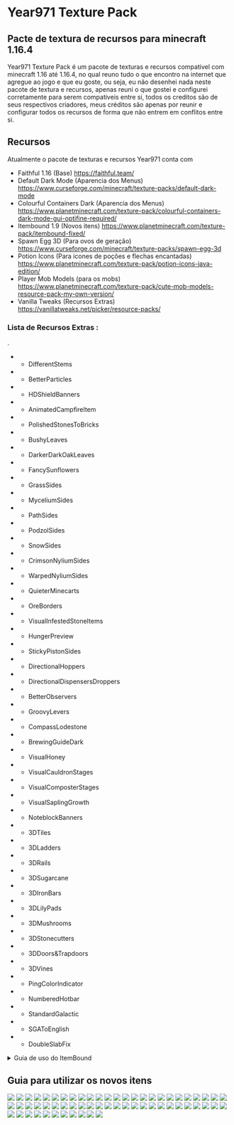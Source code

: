 # Year971 Texture Pack
## Pacte de textura de recursos para minecraft 1.16.4

Year971 Texture Pack é um pacote de texturas e recursos compativel com minecraft 1.16 até 1.16.4, no qual reuno tudo o que encontro na internet que agregue ao jogo e que eu goste, ou seja, eu não desenhei nada neste pacote de textura e recursos, apenas reuni o que gostei e configurei corretamente para serem compativeis entre si, todos os creditos são de seus respectivos criadores, meus créditos são apenas por reunir e configurar todos os recursos de forma que não entrem em conflitos entre si.

## Recursos

Atualmente o pacote de texturas e recursos Year971 conta com
- Faithful 1.16 (Base)
https://faithful.team/
- Default Dark Mode (Aparencia dos Menus)
https://www.curseforge.com/minecraft/texture-packs/default-dark-mode
- Colourful Containers Dark (Aparencia dos Menus)
https://www.planetminecraft.com/texture-pack/colourful-containers-dark-mode-gui-optifine-required/
- Itembound 1.9 (Novos itens)
https://www.planetminecraft.com/texture-pack/itembound-fixed/
- Spawn Egg 3D (Para ovos de geração)
https://www.curseforge.com/minecraft/texture-packs/spawn-egg-3d
- Potion Icons (Para icones de poções e flechas encantadas)
https://www.planetminecraft.com/texture-pack/potion-icons-java-edition/
- Player Mob Models (para os mobs)
https://www.planetminecraft.com/texture-pack/cute-mob-models-resource-pack-my-own-version/
- Vanilla Tweaks (Recursos Extras)
https://vanillatweaks.net/picker/resource-packs/

### Lista de Recursos Extras :
.
 - -  DifferentStems
 - -  BetterParticles
 - -  HDShieldBanners
 - -  AnimatedCampfireItem
 - -  PolishedStonesToBricks
 - -  BushyLeaves
 - -  DarkerDarkOakLeaves
 - -  FancySunflowers
 - -  GrassSides
 - -  MyceliumSides
 - -  PathSides
 - -  PodzolSides
 - -  SnowSides
 - -  CrimsonNyliumSides
 - -  WarpedNyliumSides
 - -  QuieterMinecarts
 - -  OreBorders
 - -  VisualInfestedStoneItems
 - -  HungerPreview
 - -  StickyPistonSides
 - -  DirectionalHoppers
 - -  DirectionalDispensersDroppers
 - -  BetterObservers
 - -  GroovyLevers
 - -  CompassLodestone
 - -  BrewingGuideDark
 - -  VisualHoney
 - -  VisualCauldronStages
 - -  VisualComposterStages
 - -  VisualSaplingGrowth
 - -  NoteblockBanners
 - -  3DTiles
 - -  3DLadders
 - -  3DRails
 - -  3DSugarcane
 - -  3DIronBars
 - -  3DLilyPads
 - -  3DMushrooms
 - -  3DStonecutters
 - -  3DDoors&Trapdoors
 - -  3DVines
 - -  PingColorIndicator
 - -  NumberedHotbar
 - -  StandardGalactic
 - -  SGAToEnglish
 - -  DoubleSlabFix

<details>
<summary>Guia de uso do ItemBound</summary>

![ItemBound Logo](https://github.com/KevenCastilho/Year971-Texture-Pack/raw/main/ItemBound/0.png)

## Armamentos
### Classicos
|Icone|Nome|Item|Encantamento|
|--|--|--|-|
|![Adaga](https://github.com/KevenCastilho/Year971-Texture-Pack/raw/main/ItemBound/table/5.png)|Dagger|Qualquer Espada|-|
|![Katana](https://github.com/KevenCastilho/Year971-Texture-Pack/raw/main/ItemBound/table/6.png)|Katana|Qualquer Espada|-|
|![Espada Longa](https://github.com/KevenCastilho/Year971-Texture-Pack/raw/main/ItemBound/table/7.png)|Longsword|Qualquer Espada|-|
|![enter image description here](https://github.com/KevenCastilho/Year971-Texture-Pack/raw/main/ItemBound/table/8.png)|Nunchuck|Qualquer Espada|-|
|![Rapieira](https://github.com/KevenCastilho/Year971-Texture-Pack/raw/main/ItemBound/table/9.png)|Rapier|Qualquer Espada|-|
|![Lança](https://github.com/KevenCastilho/Year971-Texture-Pack/raw/main/ItemBound/table/10.png)|Spear|Qualquer Espada|-|
|![Tridente](https://github.com/KevenCastilho/Year971-Texture-Pack/raw/main/ItemBound/table/11.png)|Trident|Qualquer Espada|-|
|![Machado de Batalha](https://github.com/KevenCastilho/Year971-Texture-Pack/raw/main/ItemBound/table/12.png)|Battle Axe|Qualquer Machado|-|
|![Foice](https://github.com/KevenCastilho/Year971-Texture-Pack/raw/main/ItemBound/table/13.png)|Scythe|Qualquer Machado|-|

 ### Arcos

|Icone|Nome|Item|Encantamento|
|--|--|--|--|
|![Arco em Chamas](https://github.com/KevenCastilho/Year971-Texture-Pack/raw/main/ItemBound/table/14.png)|Blaze Bow|Arco|Chama|
|![Arco Azul](https://github.com/KevenCastilho/Year971-Texture-Pack/raw/main/ItemBound/table/15.png)|Bluejay Bow|Arco|-|
|![Arco Cardinal](https://github.com/KevenCastilho/Year971-Texture-Pack/raw/main/ItemBound/table/16.png)|Cardinal Bow|Arco|-|
|![Arco-Iris](https://github.com/KevenCastilho/Year971-Texture-Pack/raw/main/ItemBound/table/17.png)|Rain-Bow|Arco|Infinidade

### Espadas de Blocos
|Icone|Nome|Item|Encantamento|
|--|--|--|--|
|![Espada de Pedra Matriz](https://github.com/KevenCastilho/Year971-Texture-Pack/raw/main/ItemBound/table/18.png)|Bedrock Sword|Qualquer Espada|Inquebravel|
|![-](https://github.com/KevenCastilho/Year971-Texture-Pack/raw/main/ItemBound/table/19.png)|Red Concrete Sword|Qualquer Espada|-|
|![-](https://github.com/KevenCastilho/Year971-Texture-Pack/raw/main/ItemBound/table/19.png)|Orange Concrete Sword|Qualquer Espada|-|
|![-](https://github.com/KevenCastilho/Year971-Texture-Pack/raw/main/ItemBound/table/19.png)|Yellow Concrete Sword|Qualquer Espada|-|
|![-](https://github.com/KevenCastilho/Year971-Texture-Pack/raw/main/ItemBound/table/19.png)|Lime Concrete Sword|Qualquer Espada|-|
|![-](https://github.com/KevenCastilho/Year971-Texture-Pack/raw/main/ItemBound/table/19.png)|Green Concrete Sword|Qualquer Espada|-|
|![-](https://github.com/KevenCastilho/Year971-Texture-Pack/raw/main/ItemBound/table/19.png)|Cyan Concrete Sword|Qualquer Espada|-|
|![-](https://github.com/KevenCastilho/Year971-Texture-Pack/raw/main/ItemBound/table/19.png)|Light-Blue Concrete Sword|Qualquer Espada|-|
|![-](https://github.com/KevenCastilho/Year971-Texture-Pack/raw/main/ItemBound/table/19.png)|Blue Concrete Sword|Qualquer Espada|-|
|![-](https://github.com/KevenCastilho/Year971-Texture-Pack/raw/main/ItemBound/table/19.png)|Purple Concrete Sword|Qualquer Espada|-|
|![-](https://github.com/KevenCastilho/Year971-Texture-Pack/raw/main/ItemBound/table/19.png)|Magenta Concrete Sword|Qualquer Espada|-|
|![-](https://github.com/KevenCastilho/Year971-Texture-Pack/raw/main/ItemBound/table/19.png)|Pink Concrete Sword|Qualquer Espada|-|
|![-](https://github.com/KevenCastilho/Year971-Texture-Pack/raw/main/ItemBound/table/19.png)|Brown Concrete Sword|Qualquer Espada|-|
|![-](https://github.com/KevenCastilho/Year971-Texture-Pack/raw/main/ItemBound/table/19.png)|White Concrete Sword|Qualquer Espada|-|
|![-](https://github.com/KevenCastilho/Year971-Texture-Pack/raw/main/ItemBound/table/19.png)|Light-Gray Concrete Sword|Qualquer Espada|-|
|![-](https://github.com/KevenCastilho/Year971-Texture-Pack/raw/main/ItemBound/table/19.png)|Gray Concrete Sword|Qualquer Espada|-|
|![-](https://github.com/KevenCastilho/Year971-Texture-Pack/raw/main/ItemBound/table/19.png)|Black Concrete Sword|Qualquer Espada|-|
|![-](https://github.com/KevenCastilho/Year971-Texture-Pack/raw/main/ItemBound/table/20.png)|Emerald Sword|Qualquer Espada|Saque|
|![-](https://github.com/KevenCastilho/Year971-Texture-Pack/raw/main/ItemBound/table/21.png)|Glass Sword|Qualquer Espada|-|
|![-](https://github.com/KevenCastilho/Year971-Texture-Pack/raw/main/ItemBound/table/22.png)|Nether Sword|Qualquer Espada|Aspecto Flamejante|
|![-](https://github.com/KevenCastilho/Year971-Texture-Pack/raw/main/ItemBound/table/23.png)|Obsidian Sword|Qualquer Espada|Repulsão|
|![-](https://github.com/KevenCastilho/Year971-Texture-Pack/raw/main/ItemBound/table/24.png)|Rainbow Sword|Qualquer Espada|-|
|![-](https://github.com/KevenCastilho/Year971-Texture-Pack/raw/main/ItemBound/table/25.png)|Andesite Sword|Qualquer Espada|-|
|![-](https://github.com/KevenCastilho/Year971-Texture-Pack/raw/main/ItemBound/table/25.png)|Diorite Sword|Qualquer Espada|-|
|![-](https://github.com/KevenCastilho/Year971-Texture-Pack/raw/main/ItemBound/table/25.png)|Granite Sword|Qualquer Espada|-|
|![-](https://github.com/KevenCastilho/Year971-Texture-Pack/raw/main/ItemBound/table/26.png)|Sandstone Sword|Qualquer Espada|-|
|![-](https://github.com/KevenCastilho/Year971-Texture-Pack/raw/main/ItemBound/table/26.png)|Red Sandstone Sword|Qualquer Espada|-|

### Armas
|Icone|Nome|Item|Encantamento|
|--|--|--|--|
|![-](https://github.com/KevenCastilho/Year971-Texture-Pack/raw/main/ItemBound/table/27.png)|Handgun|Arco|-|
|![-](https://github.com/KevenCastilho/Year971-Texture-Pack/raw/main/ItemBound/table/28.png)|Viper|Arco|afiação|

### Fantasia
|Icone|Nome|Item|Encantamento|
|--|--|--|--|
|![-](https://github.com/KevenCastilho/Year971-Texture-Pack/raw/main/ItemBound/table/29.png)|Dark Scythe|Qualquer Machado|Afiação|

### Legendarios
|Icone|Nome|Item|Encantamento|
|--|--|--|--|
|![-](https://github.com/KevenCastilho/Year971-Texture-Pack/raw/main/ItemBound/table/30.png)|Excalibur|Qualquer Espada|-|

### Sabres de Luz
|Icone|Nome|Item|Encantamento|
|--|--|--|--|
|![-](https://github.com/KevenCastilho/Year971-Texture-Pack/raw/main/ItemBound/table/31.png)|Green Lightsaber|Qualquer Espada|Afiação|
|![-](https://github.com/KevenCastilho/Year971-Texture-Pack/raw/main/ItemBound/table/31.png)|Violet Lightsaber|Qualquer Espada|Afiação|
|![-](https://github.com/KevenCastilho/Year971-Texture-Pack/raw/main/ItemBound/table/31.png)|Yellow Lightsaber|Qualquer Espada|Afiação|
|![-](https://github.com/KevenCastilho/Year971-Texture-Pack/raw/main/ItemBound/table/31.png)|Red Lightsaber|Qualquer Espada|Afiação|
|![-](https://github.com/KevenCastilho/Year971-Texture-Pack/raw/main/ItemBound/table/31.png)|Blue Lightsaber|Qualquer Espada|Afiação|

### Celulares
##### (Possivel Referencia a Mirai Nikki ?)
|Icone|Nome|Item|Encantamento|
|--|--|--|--|
|![-](https://github.com/KevenCastilho/Year971-Texture-Pack/raw/main/ItemBound/table/32.png)|Black Smartphone|Arco||
|![-](https://github.com/KevenCastilho/Year971-Texture-Pack/raw/main/ItemBound/table/32.png)|Silver Smartphone|Arco||
|![-](https://github.com/KevenCastilho/Year971-Texture-Pack/raw/main/ItemBound/table/32.png)|Gold Smartphone|Arco||
|![-](https://github.com/KevenCastilho/Year971-Texture-Pack/raw/main/ItemBound/table/32.png)|Rose Smartphone|Arco||
|![-](https://github.com/KevenCastilho/Year971-Texture-Pack/raw/main/ItemBound/table/32.png)|Diamond Smartphone|Arco||

### Sobrevivente
|Icone|Nome|Item|Encantamento|
|--|--|--|--|
|![-](https://github.com/KevenCastilho/Year971-Texture-Pack/raw/main/ItemBound/table/33.png)|1000 Degree Knife|Qualquer Espada|Aspecto Flamejante|
|![-](https://github.com/KevenCastilho/Year971-Texture-Pack/raw/main/ItemBound/table/34.png)|Apple Pen|Qualquer Espada|-|
|![-](https://github.com/KevenCastilho/Year971-Texture-Pack/raw/main/ItemBound/table/34.png)|Pineapple Pen|Qualquer Espada|-|
|![-](https://github.com/KevenCastilho/Year971-Texture-Pack/raw/main/ItemBound/table/34.png)|Pen Pineapple Apple Pen|Qualquer Espada|-|
|![-](https://github.com/KevenCastilho/Year971-Texture-Pack/raw/main/ItemBound/table/35.png)|Brick|Qualquer Espada|-|
|![-](https://github.com/KevenCastilho/Year971-Texture-Pack/raw/main/ItemBound/table/36.png)|Twig|Qualquer Espada|-|
|![-](https://github.com/KevenCastilho/Year971-Texture-Pack/raw/main/ItemBound/table/37.png)|Wooden Bat|Qualquer Espada|-|
|![-](https://github.com/KevenCastilho/Year971-Texture-Pack/raw/main/ItemBound/table/37.png)|Iron Bat|Qualquer Espada|-|
|![-](https://github.com/KevenCastilho/Year971-Texture-Pack/raw/main/ItemBound/table/38.png)|Knife|Qualquer Espada|-|
|![-](https://github.com/KevenCastilho/Year971-Texture-Pack/raw/main/ItemBound/table/39.png)|Microfone|Qualquer Espada|-|
|![-](https://github.com/KevenCastilho/Year971-Texture-Pack/raw/main/ItemBound/table/40.png)|Green Paintbrush|Qualquer Espada|-|
|![-](https://github.com/KevenCastilho/Year971-Texture-Pack/raw/main/ItemBound/table/40.png)|Violet Paintbrush|Qualquer Espada|-|
|![-](https://github.com/KevenCastilho/Year971-Texture-Pack/raw/main/ItemBound/table/40.png)|Yellow Paintbrush|Qualquer Espada|-|
|![-](https://github.com/KevenCastilho/Year971-Texture-Pack/raw/main/ItemBound/table/40.png)|Red Paintbrush|Qualquer Espada|-|
|![-](https://github.com/KevenCastilho/Year971-Texture-Pack/raw/main/ItemBound/table/40.png)|Blue Paintbrush|Qualquer Espada|-|
|![-](https://github.com/KevenCastilho/Year971-Texture-Pack/raw/main/ItemBound/table/41.png)|Green Pinwheel|Qualquer Espada|-|
|![-](https://github.com/KevenCastilho/Year971-Texture-Pack/raw/main/ItemBound/table/41.png)|Pink Pinwheel|Qualquer Espada|-|
|![-](https://github.com/KevenCastilho/Year971-Texture-Pack/raw/main/ItemBound/table/41.png)|Yellow Pinwheel|Qualquer Espada|-|
|![-](https://github.com/KevenCastilho/Year971-Texture-Pack/raw/main/ItemBound/table/41.png)|Red Pinwheel|Qualquer Espada|-|
|![-](https://github.com/KevenCastilho/Year971-Texture-Pack/raw/main/ItemBound/table/41.png)|Blue Pinwheel|Qualquer Espada|-|
|![-](https://github.com/KevenCastilho/Year971-Texture-Pack/raw/main/ItemBound/table/42.png)|Green Racket|Qualquer Espada|-|
|![-](https://github.com/KevenCastilho/Year971-Texture-Pack/raw/main/ItemBound/table/42.png)|Red Racket|Qualquer Espada|-|
|![-](https://github.com/KevenCastilho/Year971-Texture-Pack/raw/main/ItemBound/table/43.png)|Bus Stop Sign|Qualquer Espada|-|
|![-](https://github.com/KevenCastilho/Year971-Texture-Pack/raw/main/ItemBound/table/44.png)|Stop Sign|Qualquer Espada|-|
|![-](https://github.com/KevenCastilho/Year971-Texture-Pack/raw/main/ItemBound/table/45.png)|Work Sign|Qualquer Espada|-|

### Video Game
|Icone|Nome|Item|Encantamento|
|--|--|--|--|
|![-](https://github.com/KevenCastilho/Year971-Texture-Pack/raw/main/ItemBound/table/46.png)|Buster Sword|Qualquer Espada|Repulsão|

### Pistolas D'agua
|Icone|Nome|Item|Encantamento|
|--|--|--|--|
|![-](https://github.com/KevenCastilho/Year971-Texture-Pack/raw/main/ItemBound/table/47.png)|Blue Water Gun|Arco|-|
|![-](https://github.com/KevenCastilho/Year971-Texture-Pack/raw/main/ItemBound/table/47.png)|Green Water Gun|Arco|-|
|![-](https://github.com/KevenCastilho/Year971-Texture-Pack/raw/main/ItemBound/table/47.png)|Orange Water Gun|Arco|-|
|![-](https://github.com/KevenCastilho/Year971-Texture-Pack/raw/main/ItemBound/table/47.png)|Pink Water Gun|Arco|-|

### Utensílios de Escrita
|Icone|Nome|Item|Encantamento|
|--|--|--|--|
|![-](https://github.com/KevenCastilho/Year971-Texture-Pack/raw/main/ItemBound/table/48.png)|Blue Pencil|Qualquer Espada|-|
|![-](https://github.com/KevenCastilho/Year971-Texture-Pack/raw/main/ItemBound/table/48.png)|Green Pencil|Qualquer Espada|-|
|![-](https://github.com/KevenCastilho/Year971-Texture-Pack/raw/main/ItemBound/table/48.png)|Red Pencil|Qualquer Espada|-|
|![-](https://github.com/KevenCastilho/Year971-Texture-Pack/raw/main/ItemBound/table/48.png)|Yellow Pencil|Qualquer Espada|-|
|![-](https://github.com/KevenCastilho/Year971-Texture-Pack/raw/main/ItemBound/table/49.png)|Blue Marker|Qualquer Espada|-|
|![-](https://github.com/KevenCastilho/Year971-Texture-Pack/raw/main/ItemBound/table/49.png)|Green Marker|Qualquer Espada|-|
|![-](https://github.com/KevenCastilho/Year971-Texture-Pack/raw/main/ItemBound/table/49.png)|Red Marker|Qualquer Espada|-|
|![-](https://github.com/KevenCastilho/Year971-Texture-Pack/raw/main/ItemBound/table/49.png)|Yellow Marker|Qualquer Espada|-|
|![-](https://github.com/KevenCastilho/Year971-Texture-Pack/raw/main/ItemBound/table/50.png)|Blue Pen|Qualquer Espada|-|
|![-](https://github.com/KevenCastilho/Year971-Texture-Pack/raw/main/ItemBound/table/50.png)|Green Pen|Qualquer Espada|-|
|![-](https://github.com/KevenCastilho/Year971-Texture-Pack/raw/main/ItemBound/table/50.png)|Red Pen|Qualquer Espada|-|
|![-](https://github.com/KevenCastilho/Year971-Texture-Pack/raw/main/ItemBound/table/50.png)|Violet Pen|Qualquer Espada|-|
|![-](https://github.com/KevenCastilho/Year971-Texture-Pack/raw/main/ItemBound/table/51.png)|Blue Quill|Qualquer Espada|-|
|![-](https://github.com/KevenCastilho/Year971-Texture-Pack/raw/main/ItemBound/table/51.png)|Green Quill|Qualquer Espada|-|
|![-](https://github.com/KevenCastilho/Year971-Texture-Pack/raw/main/ItemBound/table/51.png)|Red Quill|Qualquer Espada|-|
|![-](https://github.com/KevenCastilho/Year971-Texture-Pack/raw/main/ItemBound/table/51.png)|Yellow Quill|Qualquer Espada|-|
|![-](https://github.com/KevenCastilho/Year971-Texture-Pack/raw/main/ItemBound/table/52.png)|Blue Fountain pen|Qualquer Espada|-|
|![-](https://github.com/KevenCastilho/Year971-Texture-Pack/raw/main/ItemBound/table/52.png)|Green Fountain pen|Qualquer Espada|-|
|![-](https://github.com/KevenCastilho/Year971-Texture-Pack/raw/main/ItemBound/table/52.png)|Red Fountain pen|Qualquer Espada|-|
|![-](https://github.com/KevenCastilho/Year971-Texture-Pack/raw/main/ItemBound/table/52.png)|Yellow Fountain pen|Qualquer Espada|-|

### Isqueiros
|Icone|Nome|Item|Encantamento|
|--|--|--|--|
|![-](https://github.com/KevenCastilho/Year971-Texture-Pack/raw/main/ItemBound/table/53.png)|Red Lighter|Pederneira||
|![-](https://github.com/KevenCastilho/Year971-Texture-Pack/raw/main/ItemBound/table/53.png)|Orange Lighter|Pederneira||
|![-](https://github.com/KevenCastilho/Year971-Texture-Pack/raw/main/ItemBound/table/53.png)|Yellow Lighter|Pederneira||
|![-](https://github.com/KevenCastilho/Year971-Texture-Pack/raw/main/ItemBound/table/53.png)|Green Lighter|Pederneira||
|![-](https://github.com/KevenCastilho/Year971-Texture-Pack/raw/main/ItemBound/table/53.png)|Blue Lighter|Pederneira||
|![-](https://github.com/KevenCastilho/Year971-Texture-Pack/raw/main/ItemBound/table/53.png)|Violet Lighter|Pederneira||
|![-](https://github.com/KevenCastilho/Year971-Texture-Pack/raw/main/ItemBound/table/53.png)|Pink Lighter|Pederneira||
|![-](https://github.com/KevenCastilho/Year971-Texture-Pack/raw/main/ItemBound/table/53.png)|White Lighter|Pederneira||
|![-](https://github.com/KevenCastilho/Year971-Texture-Pack/raw/main/ItemBound/table/53.png)|Black Lighter|Pederneira||

### Fidget Spinners
|Icone|Nome|Item|Encantamento|
|--|--|--|--|
|![-](https://github.com/KevenCastilho/Year971-Texture-Pack/raw/main/ItemBound/table/54.png)|Red Fidget Spinner|Vara de Pescar|-|
|![-](https://github.com/KevenCastilho/Year971-Texture-Pack/raw/main/ItemBound/table/54.png)|Orange Fidget Spinner|Vara de Pescar|-|
|![-](https://github.com/KevenCastilho/Year971-Texture-Pack/raw/main/ItemBound/table/54.png)|Yellow Fidget Spinner|Vara de Pescar|-|
|![-](https://github.com/KevenCastilho/Year971-Texture-Pack/raw/main/ItemBound/table/54.png)|Green Fidget Spinner|Vara de Pescar|-|
|![-](https://github.com/KevenCastilho/Year971-Texture-Pack/raw/main/ItemBound/table/54.png)|Blue Fidget Spinner|Vara de Pescar|-|
|![-](https://github.com/KevenCastilho/Year971-Texture-Pack/raw/main/ItemBound/table/54.png)|Violet Fidget Spinner|Vara de Pescar|-|
|![-](https://github.com/KevenCastilho/Year971-Texture-Pack/raw/main/ItemBound/table/54.png)|Pink Fidget Spinner|Vara de Pescar|-|
|![-](https://github.com/KevenCastilho/Year971-Texture-Pack/raw/main/ItemBound/table/54.png)|White Fidget Spinner|Vara de Pescar|-|
|![-](https://github.com/KevenCastilho/Year971-Texture-Pack/raw/main/ItemBound/table/54.png)|Black Fidget Spinner|Vara de Pescar|-|

### Picaretas
|Icone|Nome|Item|Encantamento|
|--|--|--|--|
|![-](https://github.com/KevenCastilho/Year971-Texture-Pack/raw/main/ItemBound/table/55.png)|Drill|Picareta de Ferro|Eficiencia|
|![-](https://github.com/KevenCastilho/Year971-Texture-Pack/raw/main/ItemBound/table/55.png)|Drill|Picareta de Ouro|Eficiencia|
|![-](https://github.com/KevenCastilho/Year971-Texture-Pack/raw/main/ItemBound/table/55.png)|Drill|Picareta de Diamante|Eficiencia|
|![-](https://github.com/KevenCastilho/Year971-Texture-Pack/raw/main/ItemBound/table/56.png)|Fork|Qualquer Picareta|-|

### Pá
|Icone|Nome|Item|Encantamento|
|--|--|--|--|
|![-](https://github.com/KevenCastilho/Year971-Texture-Pack/raw/main/ItemBound/table/57.png)|Spoon|Qualquer Pá|-|

### Tesouras
|Icone|Nome|Item|Encantamento|
|--|--|--|--|
|![-](https://github.com/KevenCastilho/Year971-Texture-Pack/raw/main/ItemBound/table/58.png)|Razor|Tesoura|-|
|![-](https://github.com/KevenCastilho/Year971-Texture-Pack/raw/main/ItemBound/table/59.png)|Blue Scissors|Tesoura|-|
|![-](https://github.com/KevenCastilho/Year971-Texture-Pack/raw/main/ItemBound/table/59.png)|Green Scissors|Tesoura|-|
|![-](https://github.com/KevenCastilho/Year971-Texture-Pack/raw/main/ItemBound/table/59.png)|Red Scissors|Tesoura|-|

## Escudos
### Pranchas
|Icone|Nome|Item|Encantamento|
|--|--|--|--|
|![-](https://github.com/KevenCastilho/Year971-Texture-Pack/raw/main/ItemBound/table/60.png)|Red Bodyboard|Escudo|-|
|![-](https://github.com/KevenCastilho/Year971-Texture-Pack/raw/main/ItemBound/table/60.png)|Yellow Bodyboard|Escudo|-|
|![-](https://github.com/KevenCastilho/Year971-Texture-Pack/raw/main/ItemBound/table/60.png)|Green Bodyboard|Escudo|-|
|![-](https://github.com/KevenCastilho/Year971-Texture-Pack/raw/main/ItemBound/table/60.png)|Blue Bodyboard|Escudo|-|
|![-](https://github.com/KevenCastilho/Year971-Texture-Pack/raw/main/ItemBound/table/60.png)|Purple Bodyboard|Escudo|-|
|![-](https://github.com/KevenCastilho/Year971-Texture-Pack/raw/main/ItemBound/table/60.png)|Pink Bodyboard|Escudo|-|
|![-](https://github.com/KevenCastilho/Year971-Texture-Pack/raw/main/ItemBound/table/60.png)|Black Bodyboard|Escudo|-|

### Escudos de Madeira
|Icone|Nome|Item|Encantamento|
|--|--|--|--|
|![-](https://github.com/KevenCastilho/Year971-Texture-Pack/raw/main/ItemBound/table/61.png)|Birch Log Shield|Escudo|-|
|![-](https://github.com/KevenCastilho/Year971-Texture-Pack/raw/main/ItemBound/table/61.png)|Oak Log Shield|Escudo|-|
|![-](https://github.com/KevenCastilho/Year971-Texture-Pack/raw/main/ItemBound/table/61.png)|Jungle Log Shield|Escudo|-|
|![-](https://github.com/KevenCastilho/Year971-Texture-Pack/raw/main/ItemBound/table/61.png)|Acacia Log Shield|Escudo|-|
|![-](https://github.com/KevenCastilho/Year971-Texture-Pack/raw/main/ItemBound/table/61.png)|Spruce Log Shield|Escudo|-|
|![-](https://github.com/KevenCastilho/Year971-Texture-Pack/raw/main/ItemBound/table/61.png)|Dark Oak Log Shield|Escudo|-|

## Armaduras
### Capas
|Icone|Nome|Item|Encantamento|
|--|--|--|--|
|![-](https://github.com/KevenCastilho/Year971-Texture-Pack/raw/main/ItemBound/table/63.png)|Plain Cape|Armadura de Couro|-|
|![-](https://github.com/KevenCastilho/Year971-Texture-Pack/raw/main/ItemBound/table/64.png)|Rainbow Cape|Qualquer Armadura|-|
|![-](https://github.com/KevenCastilho/Year971-Texture-Pack/raw/main/ItemBound/table/65.png)|Blue Haven Cape|Qualquer Armadura|-|
|![-](https://github.com/KevenCastilho/Year971-Texture-Pack/raw/main/ItemBound/table/66.png)|ItemBound Cape|Qualquer Armadura|-|
|![-](https://github.com/KevenCastilho/Year971-Texture-Pack/raw/main/ItemBound/table/67.png)|Blaze Cape|Qualquer Armadura|Proteção Contra Fogo|
|![-](https://github.com/KevenCastilho/Year971-Texture-Pack/raw/main/ItemBound/table/68.png)|Creeper Cape|Qualquer Armadura|Proteção Contra Explosão|
|![-](https://github.com/KevenCastilho/Year971-Texture-Pack/raw/main/ItemBound/table/69.png)|Cross Cape|Qualquer Armadura|Proteção|
|![-](https://github.com/KevenCastilho/Year971-Texture-Pack/raw/main/ItemBound/table/70.png)|Curse Cape|Qualquer Armadura|Espinhos|

### Fantasias
|Icone|Nome|Item|Encantamento|
|--|--|--|--|
|![-](https://github.com/KevenCastilho/Year971-Texture-Pack/raw/main/ItemBound/table/71.png)|Cat Ears|Capacete de Couro|-|
|![-](https://github.com/KevenCastilho/Year971-Texture-Pack/raw/main/ItemBound/table/72.png)|Gold Cat Ears|Qualquer Capacete|-|
|![-](https://github.com/KevenCastilho/Year971-Texture-Pack/raw/main/ItemBound/table/72.png)|Zombie Cat Ears|Qualquer Capacete|-|
|![-](https://github.com/KevenCastilho/Year971-Texture-Pack/raw/main/ItemBound/table/72.png)|Calico Cat Ears|Qualquer Capacete|-|
|![-](https://github.com/KevenCastilho/Year971-Texture-Pack/raw/main/ItemBound/table/72.png)|Diamond Cat Ears|Qualquer Capacete|-|
|![-](https://github.com/KevenCastilho/Year971-Texture-Pack/raw/main/ItemBound/table/73.png)|Halo|Qualquer Capacete|Proteção|
|![-](https://github.com/KevenCastilho/Year971-Texture-Pack/raw/main/ItemBound/table/74.png)|Black Striped Socks|Calça de Couro|-|
|![-](https://github.com/KevenCastilho/Year971-Texture-Pack/raw/main/ItemBound/table/74.png)|White Striped Socks|Calça de Couro|-|
|![-](https://github.com/KevenCastilho/Year971-Texture-Pack/raw/main/ItemBound/table/75.png)|Rainbow Socks|Qualquer Calça|-|
|![-](https://github.com/KevenCastilho/Year971-Texture-Pack/raw/main/ItemBound/table/75.png)|Pastel Rainbow Socks|Qualquer Calça|-|

### Power Ranger
|Icone|Nome|Item|Encantamento|
|--|--|--|--|
|![-](https://github.com/KevenCastilho/Year971-Texture-Pack/raw/main/ItemBound/table/76-1.png)|&#60;cor&#62; Power Crafter Helmet|Qualquer Capacete|-|
|![-](https://github.com/KevenCastilho/Year971-Texture-Pack/raw/main/ItemBound/table/76-2.png)|&#60;cor&#62; Power Crafter Chestplate|Qualquer Peitoral|-|
|![-](https://github.com/KevenCastilho/Year971-Texture-Pack/raw/main/ItemBound/table/76-3.png)|&#60;cor&#62; Power Crafter Leggings|Qualquer Calça|-|
|![-](https://github.com/KevenCastilho/Year971-Texture-Pack/raw/main/ItemBound/table/76-4.png)|&#60;cor&#62; Power Crafter Boots|Qualquer Bota|-|
###### Cores: Blue, Green, Yellow, Red, Pink | Exemplo: Red Power Crafter Helmet

### Armadura Invisivel
|Icone|Nome|Item|Encantamento|
|--|--|--|--|
|![-](https://github.com/KevenCastilho/Year971-Texture-Pack/raw/main/ItemBound/table/77-1.png)|Invisible Helmet|Qualquer Capacete|-|
|![-](https://github.com/KevenCastilho/Year971-Texture-Pack/raw/main/ItemBound/table/77-2.png)|Invisible Chestplate|Qualquer Peitoral|-|
|![-](https://github.com/KevenCastilho/Year971-Texture-Pack/raw/main/ItemBound/table/77-3.png)|Invisible Leggings|Qualquer Calça|-|
|![-](https://github.com/KevenCastilho/Year971-Texture-Pack/raw/main/ItemBound/table/77-4.png)|Invisible Boots|Qualquer Bota|-|

### Armadura "Minecraft"
|Icone|Nome|Item|Encantamento|
|--|--|--|--|
|![-](https://github.com/KevenCastilho/Year971-Texture-Pack/raw/main/ItemBound/table/78-1.png)|Slime Helmet|Capacete de Couro|-|
|![-](https://github.com/KevenCastilho/Year971-Texture-Pack/raw/main/ItemBound/table/78-2.png)|Slime Top|Peitoral de Couro|-|
|![-](https://github.com/KevenCastilho/Year971-Texture-Pack/raw/main/ItemBound/table/78-3.png)|Slime Pants|Calça de Couro|-|
|![-](https://github.com/KevenCastilho/Year971-Texture-Pack/raw/main/ItemBound/table/78-4.png)|Slime Boots|Bota de Couro|-|
</details>

## Guia para utilizar os novos itens
<img src="ItemBound/01.png" />
<img src="ItemBound/02.png" />
<img src="ItemBound/03.png" />
<img src="ItemBound/04.png" />
<img src="ItemBound/05.png" />
<img src="ItemBound/06.png" />
<img src="ItemBound/07.png" />
<img src="ItemBound/08.png" />
<img src="ItemBound/09.png" />
<img src="ItemBound/10.png" />
<img src="ItemBound/11.png" />
<img src="ItemBound/12.png" />
<img src="ItemBound/13.png" />
<img src="ItemBound/14.png" />
<img src="ItemBound/15.png" />
<img src="ItemBound/16.png" />
<img src="ItemBound/17.png" />
<img src="ItemBound/18.png" />
<img src="ItemBound/19.png" />
<img src="ItemBound/20.png" />
<img src="ItemBound/21.png" />
<img src="ItemBound/22.png" />
<img src="ItemBound/23.png" />
<img src="ItemBound/24.png" />
<img src="ItemBound/25.png" />
<img src="ItemBound/26.png" />
<img src="ItemBound/27.png" />
<img src="ItemBound/28.png" />
<img src="ItemBound/29.png" />
<img src="ItemBound/30.png" />
<img src="ItemBound/31.png" />
<img src="ItemBound/32.png" />
<img src="ItemBound/33.png" />
<img src="ItemBound/34.png" />
<img src="ItemBound/35.png" />
<img src="ItemBound/36.png" />
<img src="ItemBound/37.png" />
<img src="ItemBound/38.png" />
<img src="ItemBound/39.png" />
<img src="ItemBound/40.png" />
<img src="ItemBound/41.png" />
<img src="ItemBound/42.png" />
<img src="ItemBound/43.png" />
<img src="ItemBound/44.png" />
<img src="ItemBound/45.png" />
<img src="ItemBound/46.png" />
<img src="ItemBound/47.png" />
<img src="ItemBound/48.png" />
<img src="ItemBound/49.png" />
<img src="ItemBound/50.png" />
<img src="ItemBound/51.png" />
<img src="ItemBound/52.png" />
<img src="ItemBound/53.png" />
<img src="ItemBound/54.png" />
<img src="ItemBound/55.png" />
<img src="ItemBound/56.png" />
<img src="ItemBound/57.png" />
<img src="ItemBound/58.png" />
<img src="ItemBound/59.png" />
<img src="ItemBound/60.png" />
<img src="ItemBound/61.png" />
